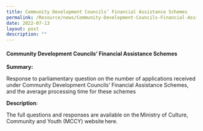 ```yaml
---
title: Community Development Councils’ Financial Assistance Schemes
permalink: /Resource/news/Community-Development-Councils-Financial-Assistance-Schemes
date: 2022-07-13
layout: post
description: ""
---
```

#### Community Development Councils’ Financial Assistance Schemes

**Summary:**

Response to parliamentary question on the number of applications received under Community Development Councils’ Financial Assistance Schemes, and the average processing time for these schemes 

**Description**: 

The full questions and responses are available on the Ministry of Culture, Community and Youth (MCCY) website here. 